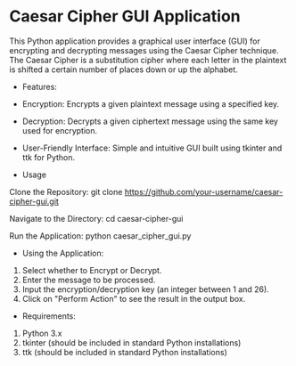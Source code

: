 # Caesar Cipher GUI Application

This Python application provides a graphical user interface (GUI) for encrypting and decrypting messages using the Caesar Cipher technique. The Caesar Cipher is a substitution cipher where each letter in the plaintext is shifted a certain number of places down or up the alphabet.

- Features:
- Encryption: Encrypts a given plaintext message using a specified key.
- Decryption: Decrypts a given ciphertext message using the same key used for encryption.
- User-Friendly Interface: Simple and intuitive GUI built using tkinter and ttk for Python.

- Usage

Clone the Repository:
 git clone https://github.com/your-username/caesar-cipher-gui.git

Navigate to the Directory:
 cd caesar-cipher-gui

Run the Application:
 python caesar_cipher_gui.py

- Using the Application:
1. Select whether to Encrypt or Decrypt.
2. Enter the message to be processed.
3. Input the encryption/decryption key (an integer between 1 and 26).
4. Click on "Perform Action" to see the result in the output box.


- Requirements:
1. Python 3.x
2. tkinter (should be included in standard Python installations)
3. ttk (should be included in standard Python installations)
